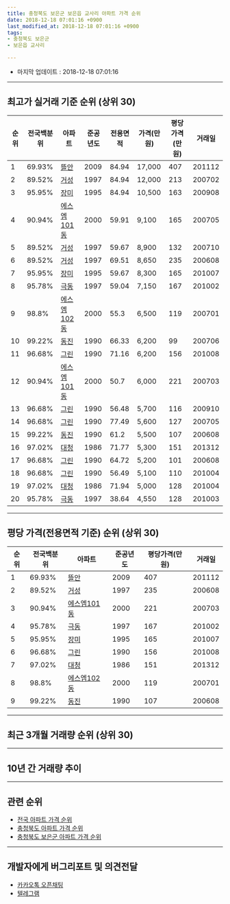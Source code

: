 ```yaml
---
title: 충청북도 보은군 보은읍 교사리 아파트 가격 순위
date: 2018-12-18 07:01:16 +0900
last_modified_at: 2018-12-18 07:01:16 +0900
tags:
- 충청북도 보은군
- 보은읍 교사리

---
```


* 마지막 업데이트 : 2018-12-18 07:01:16

---

## 최고가 실거래 기준 순위 (상위 30)


|순위|전국백분위|아파트|준공년도|전용면적|가격(만원)|평당가격(만원)|거래일|
|---|---|---|---|---|---|---|---|
|1|69.93%|[뜰안](https://search.naver.com/search.naver?query=%EC%B6%A9%EC%B2%AD%EB%B6%81%EB%8F%84+%EB%B3%B4%EC%9D%80%EA%B5%B0+%EB%B3%B4%EC%9D%80%EC%9D%8D+%EA%B5%90%EC%82%AC%EB%A6%AC+%EB%9C%B0%EC%95%88)|2009|84.94|17,000|407|201112|
|2|89.52%|[거성](https://search.naver.com/search.naver?query=%EC%B6%A9%EC%B2%AD%EB%B6%81%EB%8F%84+%EB%B3%B4%EC%9D%80%EA%B5%B0+%EB%B3%B4%EC%9D%80%EC%9D%8D+%EA%B5%90%EC%82%AC%EB%A6%AC+%EA%B1%B0%EC%84%B1)|1997|84.94|12,000|213|200702|
|3|95.95%|[장미](https://search.naver.com/search.naver?query=%EC%B6%A9%EC%B2%AD%EB%B6%81%EB%8F%84+%EB%B3%B4%EC%9D%80%EA%B5%B0+%EB%B3%B4%EC%9D%80%EC%9D%8D+%EA%B5%90%EC%82%AC%EB%A6%AC+%EC%9E%A5%EB%AF%B8)|1995|84.94|10,500|163|200908|
|4|90.94%|[에스엠101동](https://search.naver.com/search.naver?query=%EC%B6%A9%EC%B2%AD%EB%B6%81%EB%8F%84+%EB%B3%B4%EC%9D%80%EA%B5%B0+%EB%B3%B4%EC%9D%80%EC%9D%8D+%EA%B5%90%EC%82%AC%EB%A6%AC+%EC%97%90%EC%8A%A4%EC%97%A0101%EB%8F%99)|2000|59.91|9,100|165|200705|
|5|89.52%|[거성](https://search.naver.com/search.naver?query=%EC%B6%A9%EC%B2%AD%EB%B6%81%EB%8F%84+%EB%B3%B4%EC%9D%80%EA%B5%B0+%EB%B3%B4%EC%9D%80%EC%9D%8D+%EA%B5%90%EC%82%AC%EB%A6%AC+%EA%B1%B0%EC%84%B1)|1997|59.67|8,900|132|200710|
|6|89.52%|[거성](https://search.naver.com/search.naver?query=%EC%B6%A9%EC%B2%AD%EB%B6%81%EB%8F%84+%EB%B3%B4%EC%9D%80%EA%B5%B0+%EB%B3%B4%EC%9D%80%EC%9D%8D+%EA%B5%90%EC%82%AC%EB%A6%AC+%EA%B1%B0%EC%84%B1)|1997|69.51|8,650|235|200608|
|7|95.95%|[장미](https://search.naver.com/search.naver?query=%EC%B6%A9%EC%B2%AD%EB%B6%81%EB%8F%84+%EB%B3%B4%EC%9D%80%EA%B5%B0+%EB%B3%B4%EC%9D%80%EC%9D%8D+%EA%B5%90%EC%82%AC%EB%A6%AC+%EC%9E%A5%EB%AF%B8)|1995|59.67|8,300|165|201007|
|8|95.78%|[극동](https://search.naver.com/search.naver?query=%EC%B6%A9%EC%B2%AD%EB%B6%81%EB%8F%84+%EB%B3%B4%EC%9D%80%EA%B5%B0+%EB%B3%B4%EC%9D%80%EC%9D%8D+%EA%B5%90%EC%82%AC%EB%A6%AC+%EA%B7%B9%EB%8F%99)|1997|59.04|7,150|167|201002|
|9|98.8%|[에스엠102동](https://search.naver.com/search.naver?query=%EC%B6%A9%EC%B2%AD%EB%B6%81%EB%8F%84+%EB%B3%B4%EC%9D%80%EA%B5%B0+%EB%B3%B4%EC%9D%80%EC%9D%8D+%EA%B5%90%EC%82%AC%EB%A6%AC+%EC%97%90%EC%8A%A4%EC%97%A0102%EB%8F%99)|2000|55.3|6,500|119|200701|
|10|99.22%|[동진](https://search.naver.com/search.naver?query=%EC%B6%A9%EC%B2%AD%EB%B6%81%EB%8F%84+%EB%B3%B4%EC%9D%80%EA%B5%B0+%EB%B3%B4%EC%9D%80%EC%9D%8D+%EA%B5%90%EC%82%AC%EB%A6%AC+%EB%8F%99%EC%A7%84)|1990|66.33|6,200|99|200706|
|11|96.68%|[그린](https://search.naver.com/search.naver?query=%EC%B6%A9%EC%B2%AD%EB%B6%81%EB%8F%84+%EB%B3%B4%EC%9D%80%EA%B5%B0+%EB%B3%B4%EC%9D%80%EC%9D%8D+%EA%B5%90%EC%82%AC%EB%A6%AC+%EA%B7%B8%EB%A6%B0)|1990|71.16|6,200|156|201008|
|12|90.94%|[에스엠101동](https://search.naver.com/search.naver?query=%EC%B6%A9%EC%B2%AD%EB%B6%81%EB%8F%84+%EB%B3%B4%EC%9D%80%EA%B5%B0+%EB%B3%B4%EC%9D%80%EC%9D%8D+%EA%B5%90%EC%82%AC%EB%A6%AC+%EC%97%90%EC%8A%A4%EC%97%A0101%EB%8F%99)|2000|50.7|6,000|221|200703|
|13|96.68%|[그린](https://search.naver.com/search.naver?query=%EC%B6%A9%EC%B2%AD%EB%B6%81%EB%8F%84+%EB%B3%B4%EC%9D%80%EA%B5%B0+%EB%B3%B4%EC%9D%80%EC%9D%8D+%EA%B5%90%EC%82%AC%EB%A6%AC+%EA%B7%B8%EB%A6%B0)|1990|56.48|5,700|116|200910|
|14|96.68%|[그린](https://search.naver.com/search.naver?query=%EC%B6%A9%EC%B2%AD%EB%B6%81%EB%8F%84+%EB%B3%B4%EC%9D%80%EA%B5%B0+%EB%B3%B4%EC%9D%80%EC%9D%8D+%EA%B5%90%EC%82%AC%EB%A6%AC+%EA%B7%B8%EB%A6%B0)|1990|77.49|5,600|127|200705|
|15|99.22%|[동진](https://search.naver.com/search.naver?query=%EC%B6%A9%EC%B2%AD%EB%B6%81%EB%8F%84+%EB%B3%B4%EC%9D%80%EA%B5%B0+%EB%B3%B4%EC%9D%80%EC%9D%8D+%EA%B5%90%EC%82%AC%EB%A6%AC+%EB%8F%99%EC%A7%84)|1990|61.2|5,500|107|200608|
|16|97.02%|[대청](https://search.naver.com/search.naver?query=%EC%B6%A9%EC%B2%AD%EB%B6%81%EB%8F%84+%EB%B3%B4%EC%9D%80%EA%B5%B0+%EB%B3%B4%EC%9D%80%EC%9D%8D+%EA%B5%90%EC%82%AC%EB%A6%AC+%EB%8C%80%EC%B2%AD)|1986|71.77|5,300|151|201312|
|17|96.68%|[그린](https://search.naver.com/search.naver?query=%EC%B6%A9%EC%B2%AD%EB%B6%81%EB%8F%84+%EB%B3%B4%EC%9D%80%EA%B5%B0+%EB%B3%B4%EC%9D%80%EC%9D%8D+%EA%B5%90%EC%82%AC%EB%A6%AC+%EA%B7%B8%EB%A6%B0)|1990|64.72|5,200|101|200608|
|18|96.68%|[그린](https://search.naver.com/search.naver?query=%EC%B6%A9%EC%B2%AD%EB%B6%81%EB%8F%84+%EB%B3%B4%EC%9D%80%EA%B5%B0+%EB%B3%B4%EC%9D%80%EC%9D%8D+%EA%B5%90%EC%82%AC%EB%A6%AC+%EA%B7%B8%EB%A6%B0)|1990|56.49|5,100|110|201004|
|19|97.02%|[대청](https://search.naver.com/search.naver?query=%EC%B6%A9%EC%B2%AD%EB%B6%81%EB%8F%84+%EB%B3%B4%EC%9D%80%EA%B5%B0+%EB%B3%B4%EC%9D%80%EC%9D%8D+%EA%B5%90%EC%82%AC%EB%A6%AC+%EB%8C%80%EC%B2%AD)|1986|71.94|5,000|128|201004|
|20|95.78%|[극동](https://search.naver.com/search.naver?query=%EC%B6%A9%EC%B2%AD%EB%B6%81%EB%8F%84+%EB%B3%B4%EC%9D%80%EA%B5%B0+%EB%B3%B4%EC%9D%80%EC%9D%8D+%EA%B5%90%EC%82%AC%EB%A6%AC+%EA%B7%B9%EB%8F%99)|1997|38.64|4,550|128|201003|


---

## 평당 가격(전용면적 기준) 순위 (상위 30)


|순위|전국백분위|아파트|준공년도|평당가격(만원)|거래일|
|---|---|---|---|---|---|
|1|69.93%|[뜰안](https://search.naver.com/search.naver?query=%EC%B6%A9%EC%B2%AD%EB%B6%81%EB%8F%84+%EB%B3%B4%EC%9D%80%EA%B5%B0+%EB%B3%B4%EC%9D%80%EC%9D%8D+%EA%B5%90%EC%82%AC%EB%A6%AC+%EB%9C%B0%EC%95%88)|2009|407|201112|
|2|89.52%|[거성](https://search.naver.com/search.naver?query=%EC%B6%A9%EC%B2%AD%EB%B6%81%EB%8F%84+%EB%B3%B4%EC%9D%80%EA%B5%B0+%EB%B3%B4%EC%9D%80%EC%9D%8D+%EA%B5%90%EC%82%AC%EB%A6%AC+%EA%B1%B0%EC%84%B1)|1997|235|200608|
|3|90.94%|[에스엠101동](https://search.naver.com/search.naver?query=%EC%B6%A9%EC%B2%AD%EB%B6%81%EB%8F%84+%EB%B3%B4%EC%9D%80%EA%B5%B0+%EB%B3%B4%EC%9D%80%EC%9D%8D+%EA%B5%90%EC%82%AC%EB%A6%AC+%EC%97%90%EC%8A%A4%EC%97%A0101%EB%8F%99)|2000|221|200703|
|4|95.78%|[극동](https://search.naver.com/search.naver?query=%EC%B6%A9%EC%B2%AD%EB%B6%81%EB%8F%84+%EB%B3%B4%EC%9D%80%EA%B5%B0+%EB%B3%B4%EC%9D%80%EC%9D%8D+%EA%B5%90%EC%82%AC%EB%A6%AC+%EA%B7%B9%EB%8F%99)|1997|167|201002|
|5|95.95%|[장미](https://search.naver.com/search.naver?query=%EC%B6%A9%EC%B2%AD%EB%B6%81%EB%8F%84+%EB%B3%B4%EC%9D%80%EA%B5%B0+%EB%B3%B4%EC%9D%80%EC%9D%8D+%EA%B5%90%EC%82%AC%EB%A6%AC+%EC%9E%A5%EB%AF%B8)|1995|165|201007|
|6|96.68%|[그린](https://search.naver.com/search.naver?query=%EC%B6%A9%EC%B2%AD%EB%B6%81%EB%8F%84+%EB%B3%B4%EC%9D%80%EA%B5%B0+%EB%B3%B4%EC%9D%80%EC%9D%8D+%EA%B5%90%EC%82%AC%EB%A6%AC+%EA%B7%B8%EB%A6%B0)|1990|156|201008|
|7|97.02%|[대청](https://search.naver.com/search.naver?query=%EC%B6%A9%EC%B2%AD%EB%B6%81%EB%8F%84+%EB%B3%B4%EC%9D%80%EA%B5%B0+%EB%B3%B4%EC%9D%80%EC%9D%8D+%EA%B5%90%EC%82%AC%EB%A6%AC+%EB%8C%80%EC%B2%AD)|1986|151|201312|
|8|98.8%|[에스엠102동](https://search.naver.com/search.naver?query=%EC%B6%A9%EC%B2%AD%EB%B6%81%EB%8F%84+%EB%B3%B4%EC%9D%80%EA%B5%B0+%EB%B3%B4%EC%9D%80%EC%9D%8D+%EA%B5%90%EC%82%AC%EB%A6%AC+%EC%97%90%EC%8A%A4%EC%97%A0102%EB%8F%99)|2000|119|200701|
|9|99.22%|[동진](https://search.naver.com/search.naver?query=%EC%B6%A9%EC%B2%AD%EB%B6%81%EB%8F%84+%EB%B3%B4%EC%9D%80%EA%B5%B0+%EB%B3%B4%EC%9D%80%EC%9D%8D+%EA%B5%90%EC%82%AC%EB%A6%AC+%EB%8F%99%EC%A7%84)|1990|107|200608|


---

## 최근 3개월 거래량 순위 (상위 30)


<div style="width:100%;">
    <canvas id="deal_count_ranking" height="250"></canvas>
</div>


<script>
new Chart(document.getElementById("deal_count_ranking"), {
    type: 'horizontalBar',
    data: {
        labels: ['극동', '동진', '그린'],
        datasets: [{
            label: '실거래 수',
            data: [4, 2, 2],
            borderColor: "rgba(255, 0, 128, 1)",
            backgroundColor: "rgba(255, 0, 128, 0.5)",
            fill: false,
        }]
    },
    options: {
        responsive: true,
        title: {
            display: true,
            text: '최근 3개월 거래량 순위'
        },
        tooltips: {
            mode: 'index',
            intersect: false,
            callbacks: {
                title: function(tooltipItems, data) {
                    return "실거래 수:";
                },
                label: function(tooltipItem, data) {
                    return data.labels[tooltipItem.index] + ": " + tooltipItem.xLabel;
                }
            }
        },
        hover: {
            mode: 'nearest',
            intersect: true
        },
        scales: {
            xAxes: [{
                display: true,
                scaleLabel: {
                    display: true,
                    labelString: '실거래 수'
                },
                ticks: {
                    suggestedMin: 0,
                }
            }],
            yAxes: [{
                display: true,
                ticks: {
                    autoSkip: false,
                    callback: function(value, index, values) {
                        if (value.length > 15)
                            return value.substr(0, 13) + "...";
                        else
                            return value;
                    }
                },
                scaleLabel: {
                    display: false,
                }
            }]
        }
    }
});

</script>


---

## 10년 간 거래량 추이


<div style="width:100%;">
    <canvas id="deal_progress" height="250"></canvas>
</div>

<script>
new Chart(document.getElementById("deal_progress"), {
    type: 'line',
    data: {
        labels: ['200812','200901','200902','200903','200904','200905','200906','200907','200908','200909','200910','200911','200912','201001','201002','201003','201004','201005','201006','201007','201008','201009','201010','201011','201012','201101','201102','201103','201104','201105','201106','201107','201108','201109','201110','201111','201112','201201','201202','201203','201204','201205','201206','201207','201208','201209','201210','201211','201212','201301','201302','201303','201304','201305','201306','201307','201308','201309','201310','201311','201312','201401','201402','201403','201404','201405','201406','201407','201408','201409','201410','201411','201412','201501','201502','201503','201504','201505','201506','201507','201508','201509','201510','201511','201512','201601','201602','201603','201604','201605','201606','201607','201608','201609','201610','201611','201612','201701','201702','201703','201704','201705','201706','201707','201708','201709','201710','201711','201712','201801','201802','201803','201804','201805','201806','201807','201808','201809','201810','201811','201812'],
        datasets: [{
            label: '실거래 수',
            pointRadius: 1,
            data: [0, 1, 1, 19, 6, 5, 7, 2, 5, 4, 3, 4, 4, 4, 2, 10, 9, 5, 7, 6, 3, 2, 4, 1, 4, 0, 12, 9, 3, 4, 2, 5, 2, 0, 5, 8, 10, 12, 7, 6, 10, 4, 6, 7, 6, 2, 1, 5, 4, 1, 2, 3, 0, 4, 8, 2, 4, 1, 3, 3, 2, 5, 7, 8, 2, 7, 3, 3, 0, 4, 2, 5, 3, 5, 0, 2, 5, 3, 1, 7, 3, 2, 11, 4, 3, 8, 3, 4, 5, 2, 5, 1, 6, 7, 3, 2, 1, 2, 4, 6, 5, 5, 6, 0, 3, 1, 1, 3, 3, 3, 5, 1, 1, 4, 2, 5, 1, 5, 5, 2, 1],
            borderColor: "rgba(255, 201, 14, 1)",
            backgroundColor: "rgba(255, 201, 14, 0.5)",
            fill: true,
        }]
    },
    options: {
        responsive: true,
        title: {
            display: true,
            text: '10년간 거래량 추이'
        },
        tooltips: {
            mode: 'index',
            intersect: false,
        },
        hover: {
            mode: 'nearest',
            intersect: true
        },
        scales: {
            xAxes: [{
                display: true,
                scaleLabel: {
                    display: true,
                    labelString: '년/월'
                }
            }],
            yAxes: [{
                display: true,
                ticks: {
                    suggestedMin: 0,
                },
                scaleLabel: {
                    display: true,
                    labelString: '실거래 수'
                }
            }]
        }
    }
});

</script>


---

## 관련 순위

- [전국 아파트 가격 순위](https://inasie.github.io/apt-ranking/전국)
- [충청북도 아파트 가격 순위](https://inasie.github.io/apt-ranking/충청북도)
- [충청북도 보은군 아파트 가격 순위](https://inasie.github.io/apt-ranking/충청북도-보은군)


---

## 개발자에게 버그리포트 및 의견전달

- [카카오톡 오픈채팅](https://open.kakao.com/o/gLJUAP4)
- [텔레그램](https://t.me/inasie)

